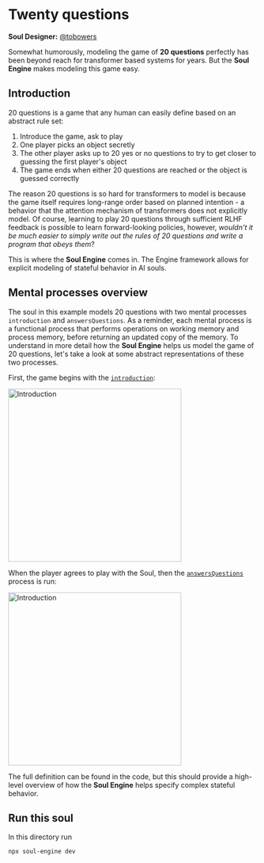 # Twenty questions

**Soul Designer:** [@tobowers](https://github.com/tobowers)

Somewhat humorously, modeling the game of **20 questions** perfectly has been beyond reach for transformer based systems for years. But the **Soul Engine** makes modeling this game easy.

## Introduction

20 questions is a game that any human can easily define based on an abstract rule set:

1. Introduce the game, ask to play
1. One player picks an object secretly
1. The other player asks up to 20 yes or no questions to try to get closer to guessing the first player's object
1. The game ends when either 20 questions are reached or the object is guessed correctly

The reason 20 questions is so hard for transformers to model is because the game itself requires long-range order based on planned intention - a behavior that the attention mechanism of transformers does not explicitly model. Of course, learning to play 20 questions through sufficient RLHF feedback is possible to learn forward-looking policies, however, *wouldn't it be much easier to simply write out the rules of 20 questions and write a program that obeys them*?

This is where the **Soul Engine** comes in. The Engine framework allows for explicit modeling of stateful behavior in AI souls.

## Mental processes overview

The soul in this example models 20 questions with two mental processes `introduction` and `answersQuestions`. As a reminder, each mental process is a functional process that performs operations on working memory and process memory, before returning an updated copy of the memory. To understand in more detail how the **Soul Engine** helps us model the game of 20 questions, let's take a look at some abstract representations of these two processes.

First, the game begins with the [`introduction`](soul/initialProcess.ts):

<img src="introduction.png" alt="Introduction" width="350"/>

When the player agrees to play with the Soul, then the [`answersQuestions`](soul/mentalProcesses/answersQuestions.ts) process is run:

<img src="answersQuestions.png" alt="Introduction" width="350"/>

The full definition can be found in the code, but this should provide a high-level overview of how the **Soul Engine** helps specify complex stateful behavior.

## Run this soul

In this directory run

```bash
npx soul-engine dev
```